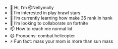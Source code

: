 - 👋 Hi, I’m @Nellymolly
- 👀 I’m interested in play brawl stars
- 🌱 I’m currently learning how make 35 rank in hank
- 💞️ I’m looking to collaborate on fortnite
- 📫 How to reach me normal lol
- 😄 Pronouns: combat helicopter
- ⚡ Fun fact: mass your mom is more than sun mass

<!---
Nellymolly/Nellymolly is a ✨ special ✨ repository because its `README.md` (this file) appears on your GitHub profile.
You can click the Preview link to take a look at your changes.
--->
